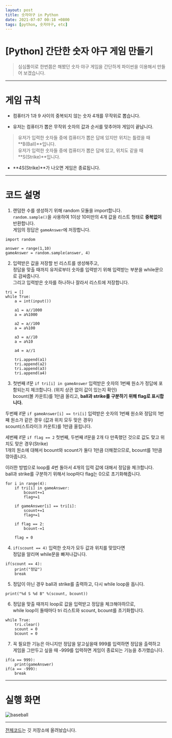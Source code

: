 ```yaml
---
layout: post
title: 숫자야구 in Python
date: 2021-07-07 00:18 +0800
tags: [python, 숫자야구, etc]
---
```


# [Python] 간단한 숫자 야구 게임 만들기  
>심심풀이로 한번쯤은 해봤던 숫자 야구 게임을 간단하게 파이썬을 이용해서 만들어 보겠습니다.

***

# 게임 규칙  
* 컴퓨터가 1과 9 사이의 중복되지 않는 숫자 4개를 무작위로 뽑습니다.

* 유저는 컴퓨터가 뽑은 무작위 숫자의 값과 순서를 맞추어야 게임이 끝납니다.  
>유저가 입력한 숫자들 중에 컴퓨터가 뽑은 답에 있지만 위치는 틀렸을 때 **B(Ball)**입니다.  
>유저가 입력한 숫자들 중에 컴퓨터가 뽑은 답에 있고, 위치도 같을 때 **S(Strike)**입니다.

* **4S(Strike)**가 나오면 게임은 종료됩니다.

***

# 코드 설명  
1. 랜덤한 수를 생성하기 위해 random 모듈을 import합니다.  
`random.sample()`을 사용하여 1이상 10미만의 4개 값을 리스트 형태로 **중복없이** 반환합니다.  
게임의 정답은 `gameAnswer`에 저장합니다.

```{.python}
import random

answer = range(1,10)
gameAnswer = random.sample(answer, 4)
```

2. 입력받은 값을 저장할 빈 리스트를 생성해주고,  
정답을 맞출 때까지 유저로부터 숫자를 입력받기 위해 입력받는 부분을 while문으로 감싸줍니다.  
그리고 입력받은 숫자를 하나하나 잘라서 리스트에 저장합니다.

```{.python}
tri = []
while True:
	a = int(input())
	
	a1 = a//1000
	a = a%1000
	
	a2 = a//100
	a = a%100
	
	a3 = a//10
	a = a%10
	
	a4 = a//1
	
	tri.append(a1)
	tri.append(a2)
	tri.append(a3)
	tri.append(a4)
```

3. 첫번째 if문 `if tri[i] in gameAnswer` 입력받은 숫자의 1번째 원소가 정답에 포함되는지 체크합니다.  (위치 상관 없이 값이 있는지 확인)  
bcount(볼 카운트)를 1만큼 올리고, **ball과 strike를 구분하기 위해 flag로 표시합니다.**  

두번째 if문 `if gameAnswer[i] == tri[i]` 입력받은 숫자의 1번째 원소와 정답의 1번째 원소가 같은 경우  (값과 위치 모두 맞은 경우)  
scount(스트라이크 카운트)를 1만큼 올립니다.  

세번째 if문 `if flag == 2` 첫번째, 두번째 if문을 2개 다 만족했던 것으로 값도 맞고 위치도 맞은 경우(Strike)  
1개의 원소에 대해서 bcount와 scount가 둘다 1만큼 더해졌으므로, bcount를 1만큼 깎아줍니다.  

이러한 방법으로 loop를 4번 돌아서 4개의 입력 값에 대해서 정답을 체크합니다.  
ball과 strike를 구분하기 위해서 loop마다 flag는 0으로 초기화해줍니다.

```{.python}
for i in range(4):
	if tri[i] in gameAnswer:
		bcount+=1
		flag+=1
		
	if gameAnswer[i] == tri[i]:
		scount+=1
		flag+=1
		
	if flag == 2:
		bcount-=1
	
	flag = 0
```

4. `if(scount == 4)` 입력한 숫자가 모두 값과 위치를 맞았다면  
정답을 알리며 while문을 빠져나갑니다.

```{.python}
if(scount == 4):
	print("정답")
	break
```

5. 정답이 아닌 경우 ball과 strike를 출력하고, 다시 while loop을 돕니다.

```{.python}
print("%d S %d B" %(scount, bcount))
```

6. 정답을 맞출 때까지 loop로 값을 입력받고 정답을 체크해야하므로,  
while loop이 돌때마다 tri 리스트와 scount, bcount를 초기화합니다.

```{.python}
while True:
	tri.clear()
	scount = 0
	bcount = 0
```

7. 꼭 필요한 기능은 아니지만 정답을 알고싶을때 999를 입력하면 정답을 출력하고  
게임을 그만두고 싶을 때 -999를 입력하면 게임이 종료되는 기능을 추가했습니다.

```{.python}
if(a == 999):
	print(gameAnswer)
if(a == -999):
	break
```

***

# 실행 화면  
![baseball](https://user-images.githubusercontent.com/23252539/124616802-5a454980-deb1-11eb-8775-7074a748b079.jpeg)

***

[전체코드](https://github.com/MsWoo/Python/blob/main/baseball/baseball.py)는 깃 저장소에 올려놨습니다.